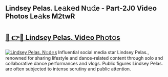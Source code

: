## Lindsey Pelas. Le𝚊k𝚎d N𝚞𝚍e - Part-2J0 Vid𝚎o Photos Le𝚊ks M2twR

# <h2><a href="http://fbb5xg.evod.top/?m=Lindsey+Pelas.">🔗 👉🔴 Lindsey Pelas. Vid𝚎o Ph𝚘t𝚘s</a></h2>

[![Lindsey Pelas. N𝚞d𝚎s](https://i.imgur.com/8V9OHl7.gif)](http://fbb5xg.evod.top/?m=Lindsey+Pelas.)
Influential social media star Lindsey Pelas., renowned for sharing lifestyle and dance-related content through solo and collaborative dance performances and vlogs. Public figures Lindsey Pelas. are often subjected to intense scrutiny and public attention. 
